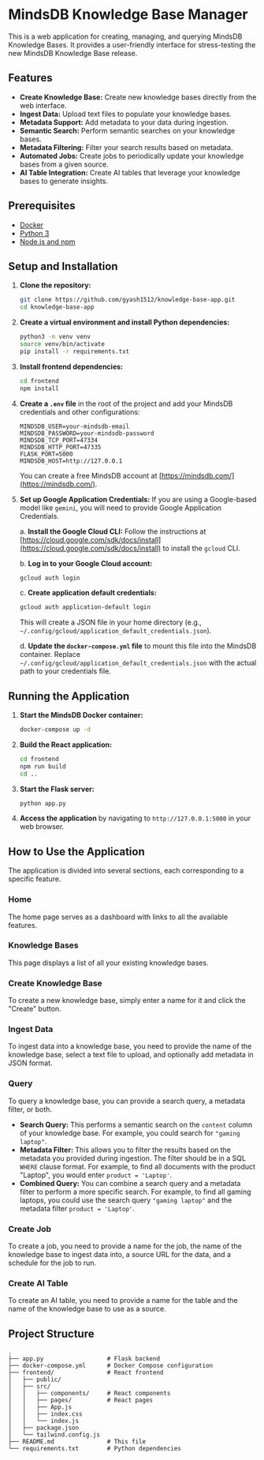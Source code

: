 # MindsDB Knowledge Base Manager

This is a web application for creating, managing, and querying MindsDB Knowledge Bases. It provides a user-friendly interface for stress-testing the new MindsDB Knowledge Base release.

## Features

*   **Create Knowledge Base:** Create new knowledge bases directly from the web interface.
*   **Ingest Data:** Upload text files to populate your knowledge bases.
*   **Metadata Support:** Add metadata to your data during ingestion.
*   **Semantic Search:** Perform semantic searches on your knowledge bases.
*   **Metadata Filtering:** Filter your search results based on metadata.
*   **Automated Jobs:** Create jobs to periodically update your knowledge bases from a given source.
*   **AI Table Integration:** Create AI tables that leverage your knowledge bases to generate insights.

## Prerequisites

*   [Docker](https://www.docker.com/get-started)
*   [Python 3](https://www.python.org/downloads/)
*   [Node.js and npm](https://nodejs.org/en/download/)

## Setup and Installation

1.  **Clone the repository:**
    ```bash
    git clone https://github.com/gyash1512/knowledge-base-app.git
    cd knowledge-base-app
    ```

2.  **Create a virtual environment and install Python dependencies:**
    ```bash
    python3 -m venv venv
    source venv/bin/activate
    pip install -r requirements.txt
    ```

3.  **Install frontend dependencies:**
    ```bash
    cd frontend
    npm install
    ```

4.  **Create a `.env` file** in the root of the project and add your MindsDB credentials and other configurations:
    ```
    MINDSDB_USER=your-mindsdb-email
    MINDSDB_PASSWORD=your-mindsdb-password
    MINDSDB_TCP_PORT=47334
    MINDSDB_HTTP_PORT=47335
    FLASK_PORT=5000
    MINDSDB_HOST=http://127.0.0.1
    ```
    You can create a free MindsDB account at [https://mindsdb.com/](https://mindsdb.com/).

5.  **Set up Google Application Credentials:**
    If you are using a Google-based model like `gemini`, you will need to provide Google Application Credentials.
    
    a. **Install the Google Cloud CLI:** Follow the instructions at [https://cloud.google.com/sdk/docs/install](https://cloud.google.com/sdk/docs/install) to install the `gcloud` CLI.
    
    b. **Log in to your Google Cloud account:**
    ```bash
    gcloud auth login
    ```
    
    c. **Create application default credentials:**
    ```bash
    gcloud auth application-default login
    ```
    This will create a JSON file in your home directory (e.g., `~/.config/gcloud/application_default_credentials.json`).
    
    d. **Update the `docker-compose.yml` file** to mount this file into the MindsDB container. Replace `~/.config/gcloud/application_default_credentials.json` with the actual path to your credentials file.

## Running the Application

1.  **Start the MindsDB Docker container:**
    ```bash
    docker-compose up -d
    ```

2.  **Build the React application:**
    ```bash
    cd frontend
    npm run build
    cd ..
    ```

3.  **Start the Flask server:**
    ```bash
    python app.py
    ```

4.  **Access the application** by navigating to `http://127.0.0.1:5000` in your web browser.

## How to Use the Application

The application is divided into several sections, each corresponding to a specific feature.

### Home

The home page serves as a dashboard with links to all the available features.

### Knowledge Bases

This page displays a list of all your existing knowledge bases.

### Create Knowledge Base

To create a new knowledge base, simply enter a name for it and click the "Create" button.

### Ingest Data

To ingest data into a knowledge base, you need to provide the name of the knowledge base, select a text file to upload, and optionally add metadata in JSON format.

### Query

To query a knowledge base, you can provide a search query, a metadata filter, or both.

*   **Search Query:** This performs a semantic search on the `content` column of your knowledge base. For example, you could search for `"gaming laptop"`.
*   **Metadata Filter:** This allows you to filter the results based on the metadata you provided during ingestion. The filter should be in a SQL `WHERE` clause format. For example, to find all documents with the product "Laptop", you would enter `product = 'Laptop'`.
*   **Combined Query:** You can combine a search query and a metadata filter to perform a more specific search. For example, to find all gaming laptops, you could use the search query `"gaming laptop"` and the metadata filter `product = 'Laptop'`.

### Create Job

To create a job, you need to provide a name for the job, the name of the knowledge base to ingest data into, a source URL for the data, and a schedule for the job to run.

### Create AI Table

To create an AI table, you need to provide a name for the table and the name of the knowledge base to use as a source.

## Project Structure

```
.
├── app.py                  # Flask backend
├── docker-compose.yml      # Docker Compose configuration
├── frontend/               # React frontend
│   ├── public/
│   ├── src/
│   │   ├── components/     # React components
│   │   ├── pages/          # React pages
│   │   ├── App.js
│   │   ├── index.css
│   │   └── index.js
│   ├── package.json
│   └── tailwind.config.js
├── README.md               # This file
└── requirements.txt        # Python dependencies
